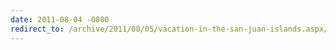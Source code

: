 ```yaml
---
date: 2011-08-04 -0800
redirect_to: /archive/2011/08/05/vacation-in-the-san-juan-islands.aspx/
---
```

